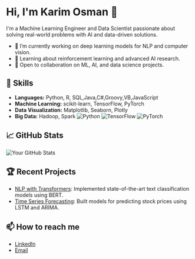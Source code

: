 # Hi, I'm Karim Osman 👋

I'm a Machine Learning Engineer and Data Scientist passionate about solving real-world problems with AI and data-driven solutions.
- 🔭 I’m currently working on deep learning models for NLP and computer vision.
- 🌱 Learning about reinforcement learning and advanced AI research.
- 🤝 Open to collaboration on ML, AI, and data science projects.
  
## 🚀 Skills
- **Languages:** Python, R, SQL,Java,C#,Groovy,VB,JavaScript
- **Machine Learning:** scikit-learn, TensorFlow, PyTorch
- **Data Visualization:** Matplotlib, Seaborn, Plotly
- **Big Data:** Hadoop, Spark
       ![Python](https://img.shields.io/badge/Python-Expert-blue) ![TensorFlow](https://img.shields.io/badge/TensorFlow-Intermediate-yellow) ![PyTorch](https://img.shields.io/badge/PyTorch-Intermediate-orange)  
## 📈 GitHub Stats
![Your GitHub Stats](https://github-readme-stats.vercel.app/api?username=karimosman89&show_icons=true&theme=radical)

## 🏆 Recent Projects
- [NLP with Transformers](https://github.com/karimosman89/NLP-Transformers): Implemented state-of-the-art text classification models using BERT.
- [Time Series Forecasting](https://github.com/karimosman89/Time-Series-Forecasting): Built models for predicting stock prices using LSTM and ARIMA.

## 📫 How to reach me
- [LinkedIn](https://linkedin.com/in/karim-osman-247900122)
- [Email](mailto:karim.programmer2020@gamil.com)
